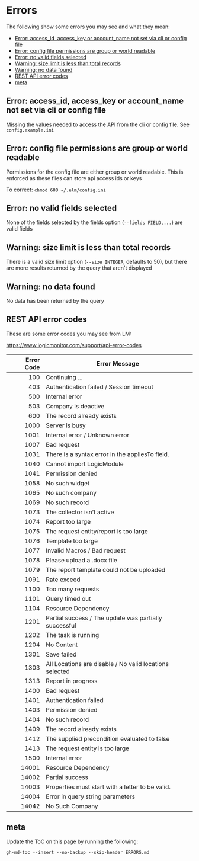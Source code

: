 # Errors

The following show some errors you may see and what they mean:

<!--ts-->
   * [Error: access_id, access_key or account_name not set via cli or config file](#error-access_id-access_key-or-account_name-not-set-via-cli-or-config-file)
   * [Error: config file permissions are group or world readable](#error-config-file-permissions-are-group-or-world-readable)
   * [Error: no valid fields selected](#error-no-valid-fields-selected)
   * [Warning: size limit is less than total records](#warning-size-limit-is-less-than-total-records)
   * [Warning: no data found](#warning-no-data-found)
   * [REST API error codes](#rest-api-error-codes)
   * [meta](#meta)

<!-- Created by https://github.com/ekalinin/github-markdown-toc -->
<!-- Added by: davidmarsh, at: Thu 14 Mar 2024 10:48:18 AEDT -->

<!--te-->

## Error: access_id, access_key or account_name not set via cli or config file

Missing the values needed to access the API from the cli or config file.
See `config.example.ini`

## Error: config file permissions are group or world readable

Permissions for the config file are either group or world readable. This
is enforced as these files can store api access ids or keys

To correct: `chmod 600 ~/.elm/config.ini`

## Error: no valid fields selected

None of the fields selected by the fields option (`--fields FIELD,...`)
are valid fields

## Warning: size limit is less than total records

There is a valid size limit option (`--size INTEGER`, defaults to 50),
but there are more results returned by the query that aren't displayed

## Warning: no data found

No data has been returned by the query

## REST API error codes

These are some error codes you may see from LM:

https://www.logicmonitor.com/support/api-error-codes

| Error Code | Error Message                                           |
| ---:       | ---                                                     |
| 100        | Continuing ...                                          |
| 403        | Authentication failed / Session timeout                 |
| 500        | Internal error                                          |
| 503        | Company is deactive                                     |
| 600        | The record already exists                               |
| 1000       | Server is busy                                          |
| 1001       | Internal error / Unknown error                          |
| 1007       | Bad request                                             |
| 1031       | There is a syntax error in the appliesTo field.         |
| 1040       | Cannot import LogicModule                               |
| 1041       | Permission denied                                       |
| 1058       | No such widget                                          |
| 1065       | No such company                                         |
| 1069       | No such record                                          |
| 1073       | The collector isn’t active                              |
| 1074       | Report too large                                        |
| 1075       | The request entity/report is too large                  |
| 1076       | Template too large                                      |
| 1077       | Invalid Macros / Bad request                            |
| 1078       | Please upload a .docx file                              |
| 1079       | The report template could not be uploaded               |
| 1091       | Rate exceed                                             |
| 1100       | Too many requests                                       |
| 1101       | Query timed out                                         |
| 1104       | Resource Dependency                                     |
| 1201       | Partial success /  The update was partially successful  |
| 1202       | The task is running                                     |
| 1204       | No Content                                              |
| 1301       | Save failed                                             |
| 1303       | All Locations are disable / No valid locations selected |
| 1313       | Report in progress                                      |
| 1400       | Bad request                                             |
| 1401       | Authentication failed                                   |
| 1403       | Permission denied                                       |
| 1404       | No such record                                          |
| 1409       | The record already exists                               |
| 1412       | The supplied precondition evaluated to false            |
| 1413       | The request entity is too large                         |
| 1500       | Internal error                                          |
| 14001      | Resource Dependency                                     |
| 14002      | Partial success                                         |
| 14003      | Properties must start with a letter to be valid.        |
| 14004      | Error in query string parameters                        |
| 14042      | No Such Company                                         |

## meta

Update the ToC on this page by running the following:

```shell
gh-md-toc --insert --no-backup --skip-header ERRORS.md
```

